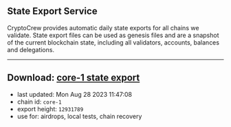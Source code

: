 ## State Export Service
CryptoCrew provides automatic daily state exports for all chains we validate. State export files can be used as genesis files and are a snapshot of the current blockchain state, including all validators, accounts, balances and delegations.

---
**Download: [core-1 state export](https://dl.ccvalidators.com/SERVICE/persistence/core-1_export_12931789.json)**
---

- last updated: Mon Aug 28 2023 11:47:08
- chain id: `core-1`
- export height: `12931789`
- use for: airdrops, local tests, chain recovery
